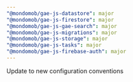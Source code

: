 ```yaml
---
"@mondomob/gae-js-datastore": major
"@mondomob/gae-js-firestore": major
"@mondomob/gae-js-gae-search": major
"@mondomob/gae-js-migrations": major
"@mondomob/gae-js-storage": major
"@mondomob/gae-js-tasks": major
"@mondomob/gae-js-firebase-auth": major
---
```


Update to new configuration conventions
